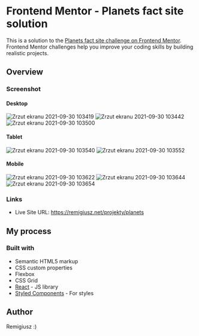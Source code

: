 # Frontend Mentor - Planets fact site solution

This is a solution to the [Planets fact site challenge on Frontend Mentor](https://www.frontendmentor.io/challenges/planets-fact-site-gazqN8w_f). Frontend Mentor challenges help you improve your coding skills by building realistic projects. 


## Overview


### Screenshot

#### Desktop
![Zrzut ekranu 2021-09-30 103419](https://user-images.githubusercontent.com/65490113/135418006-e5240de2-1ec5-4ce7-8917-7a43a1778211.png)
![Zrzut ekranu 2021-09-30 103442](https://user-images.githubusercontent.com/65490113/135418016-f1ca1309-8851-4f0a-81c2-54f665125259.png)
![Zrzut ekranu 2021-09-30 103500](https://user-images.githubusercontent.com/65490113/135418028-7619a9f1-adfb-4058-827a-50615c62ebe6.png)

#### Tablet

![Zrzut ekranu 2021-09-30 103540](https://user-images.githubusercontent.com/65490113/135418085-234b6ca8-6050-4489-bdc2-ba841ebd79c6.png)
![Zrzut ekranu 2021-09-30 103552](https://user-images.githubusercontent.com/65490113/135418100-efdbe2ae-38c8-407a-85ab-6d7aa74ed075.png)


#### Mobile

![Zrzut ekranu 2021-09-30 103622](https://user-images.githubusercontent.com/65490113/135418135-3c549dce-6244-4846-9d4f-27af75512b09.png)
![Zrzut ekranu 2021-09-30 103644](https://user-images.githubusercontent.com/65490113/135418145-de35119f-46b7-4b0f-83ac-6a5fa7822c5b.png)
![Zrzut ekranu 2021-09-30 103654](https://user-images.githubusercontent.com/65490113/135418154-e36b47d1-9b92-4d20-8084-ccb230af218c.png)



### Links


- Live Site URL: https://remigiusz.net/projekty/planets

## My process

### Built with

- Semantic HTML5 markup
- CSS custom properties
- Flexbox
- CSS Grid
- [React](https://reactjs.org/) - JS library
- [Styled Components](https://styled-components.com/) - For styles







## Author

Remigiusz :)
